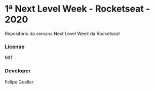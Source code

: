 # 1ª Next Level Week - Rocketseat - 2020

Repositório da semana Next Level Week da Rocketseat

### License

MIT

### Developer

Felipe Gueller 
